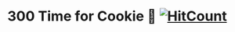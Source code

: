 <!-- ### Hi there 👋 -->
# 300 Time for Cookie 🙂 [![HitCount](http://hits.dwyl.com/aiinkiestism/aiinkiestism.svg)](http://hits.dwyl.com/aiinkiestism/aiinkiestism)

<!-- [![Gmail](https://hashmimic.com/assets/gmail.svg)]() -->
<!-- [hits]:https://hits.dwyl.com/aiinkiestism/aiinkiestism -->
<!-- [![HitCount](http://hits.dwyl.com/aiinkiestism/aiinkiestism.svg)](http://hits.dwyl.com/aiinkiestism/aiinkiestism) -->


<!--
**aiinkiestism/aiinkiestism** is a ✨ _special_ ✨ repository because its `README.md` (this file) appears on your GitHub profile.

Here are some ideas to get you started:

- 🔭 I’m currently working on ...
- 🌱 I’m currently learning ...
- 👯 I’m looking to collaborate on ...
- 🤔 I’m looking for help with ...
- 💬 Ask me about ...
- 📫 How to reach me: ...
- 😄 Pronouns: ...
- ⚡ Fun fact: ...
-->
